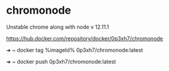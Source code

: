 # chromonode
Unstable chrome along with node v 12.11.1

https://hub.docker.com/repository/docker/0p3xh7/chromonode


➜  ~ docker tag %imageId% 0p3xh7/chromonode:latest

➜  ~ docker push 0p3xh7/chromonode:latest
